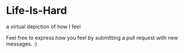 # Life-Is-Hard
a virtual depiction of how I feel

Feel free to express how you feel by submitting a pull request with new messages. :)
